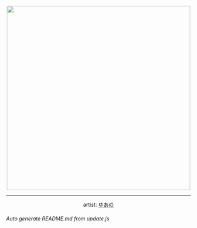 
<p align="center">
  <img width="500" src="https://nekos.best/api/v2/neko/0176.png">
  <hr/>
  <center>
    artist: <a href="https://www.pixiv.net/en/artworks/81946843">ゆあの</a>
  </center>
</p>


###### Auto generate README.md from update.js

